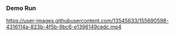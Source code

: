 ### Demo Run

https://user-images.githubusercontent.com/13545633/155690598-4316114a-823b-4f5b-9bc6-e1396149cedc.mp4

